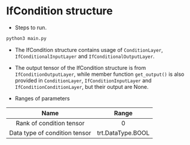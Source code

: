 # IfCondition structure

+ Steps to run.

```bash
python3 main.py
```

+ The IfCondition structure contains usage of `ConditionLayer`, `IfConditionalInputLayer` and `IfConditionalOutputLayer`.

+ The output tensor of the IfCondition structure is from `IfConditionOutputLayer`, while member function `get_output()` is also provided in `ConditionLayer`, `IfConditionInputLayer` and `IfConditionConditionLayer`, but their output are None.

+ Ranges of parameters

|         Name         |     Range     |
| :------------------: | :-----------: |
| Rank of condition tensor | 0 |
| Data type of condition tensor | trt.DataType.BOOL |
